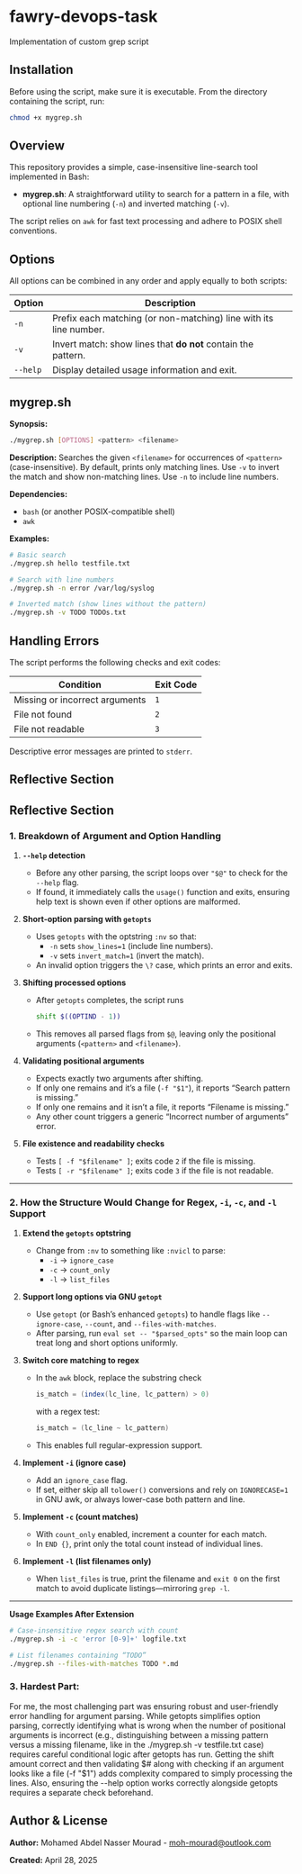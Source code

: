 # fawry-devops-task
Implementation of custom grep script

## Installation

Before using the script, make sure it is executable. From the directory containing the script, run:

```bash
chmod +x mygrep.sh
```

## Overview

This repository provides a simple, case-insensitive line-search tool implemented in Bash:

- **mygrep.sh**: A straightforward utility to search for a pattern in a file, with optional line numbering (`-n`) and inverted matching (`-v`).

The script relies on `awk` for fast text processing and adhere to POSIX shell conventions.

## Options

All options can be combined in any order and apply equally to both scripts:

| Option   | Description                                                       |
|----------|-------------------------------------------------------------------|
| `-n`     | Prefix each matching (or non-matching) line with its line number. |
| `-v`     | Invert match: show lines that **do not** contain the pattern.     |
| `--help` | Display detailed usage information and exit.                      |

## mygrep.sh

**Synopsis:**
```bash
./mygrep.sh [OPTIONS] <pattern> <filename>
```

**Description:**
Searches the given `<filename>` for occurrences of `<pattern>` (case-insensitive). By default, prints only matching lines. Use `-v` to invert the match and show non-matching lines. Use `-n` to include line numbers.

**Dependencies:**
- `bash` (or another POSIX-compatible shell)
- `awk`

**Examples:**
```bash
# Basic search
./mygrep.sh hello testfile.txt

# Search with line numbers
./mygrep.sh -n error /var/log/syslog

# Inverted match (show lines without the pattern)
./mygrep.sh -v TODO TODOs.txt
```

## Handling Errors

The script performs the following checks and exit codes:

| Condition                                 | Exit Code |
|-------------------------------------------|-----------|
| Missing or incorrect arguments            | `1`       |
| File not found                            | `2`       |
| File not readable                         | `3`       |

Descriptive error messages are printed to `stderr`.

## Reflective Section

## Reflective Section

### 1. Breakdown of Argument and Option Handling

1. **`--help` detection**  
   - Before any other parsing, the script loops over `"$@"` to check for the `--help` flag.  
   - If found, it immediately calls the `usage()` function and exits, ensuring help text is shown even if other options are malformed.

2. **Short-option parsing with `getopts`**  
   - Uses `getopts` with the optstring `:nv` so that:
     - `-n` sets `show_lines=1` (include line numbers).
     - `-v` sets `invert_match=1` (invert the match).  
   - An invalid option triggers the `\?` case, which prints an error and exits.

3. **Shifting processed options**  
   - After `getopts` completes, the script runs  
     ```bash
     shift $((OPTIND - 1))
     ```  
   - This removes all parsed flags from `$@`, leaving only the positional arguments (`<pattern>` and `<filename>`).

4. **Validating positional arguments**  
   - Expects exactly two arguments after shifting.  
   - If only one remains and it’s a file (`-f "$1"`), it reports “Search pattern is missing.”  
   - If only one remains and it isn’t a file, it reports “Filename is missing.”  
   - Any other count triggers a generic “Incorrect number of arguments” error.

5. **File existence and readability checks**  
   - Tests `[ -f "$filename" ]`; exits code `2` if the file is missing.  
   - Tests `[ -r "$filename" ]`; exits code `3` if the file is not readable.  

---

### 2. How the Structure Would Change for Regex, `-i`, `-c`, and `-l` Support

1. **Extend the `getopts` optstring**  
   - Change from `:nv` to something like `:nvicl` to parse:
     - `-i` → `ignore_case`
     - `-c` → `count_only`
     - `-l` → `list_files`

2. **Support long options via GNU `getopt`**  
   - Use `getopt` (or Bash’s enhanced `getopts`) to handle flags like `--ignore-case`, `--count`, and `--files-with-matches`.  
   - After parsing, run `eval set -- "$parsed_opts"` so the main loop can treat long and short options uniformly.

3. **Switch core matching to regex**  
   - In the `awk` block, replace the substring check  
     ```awk
     is_match = (index(lc_line, lc_pattern) > 0)
     ```  
     with a regex test:  
     ```awk
     is_match = (lc_line ~ lc_pattern)
     ```  
   - This enables full regular-expression support.

4. **Implement `-i` (ignore case)**  
   - Add an `ignore_case` flag.  
   - If set, either skip all `tolower()` conversions and rely on `IGNORECASE=1` in GNU awk, or always lower-case both pattern and line.

5. **Implement `-c` (count matches)**  
   - With `count_only` enabled, increment a counter for each match.  
   - In `END {}`, print only the total count instead of individual lines.

6. **Implement `-l` (list filenames only)**  
   - When `list_files` is true, print the filename and `exit 0` on the first match to avoid duplicate listings—mirroring `grep -l`.

---

**Usage Examples After Extension**  
```bash
# Case-insensitive regex search with count
./mygrep.sh -i -c 'error [0-9]+' logfile.txt

# List filenames containing “TODO”
./mygrep.sh --files-with-matches TODO *.md
```

### 3. Hardest Part:

For me, the most challenging part was ensuring robust and user-friendly error handling for argument parsing.
While getopts simplifies option parsing, correctly identifying what is wrong when the number of positional arguments is incorrect (e.g., distinguishing between a missing pattern versus a missing filename, like in the ./mygrep.sh -v testfile.txt case) requires careful conditional logic after getopts has run. Getting the shift amount correct and then validating $# along with checking if an argument looks like a file (-f "$1") adds complexity compared to simply processing the lines.
Also, ensuring the --help option works correctly alongside getopts requires a separate check beforehand.

## Author & License

**Author:** Mohamed Abdel Nasser Mourad - moh-mourad@outlook.com

**Created:** April 28, 2025

